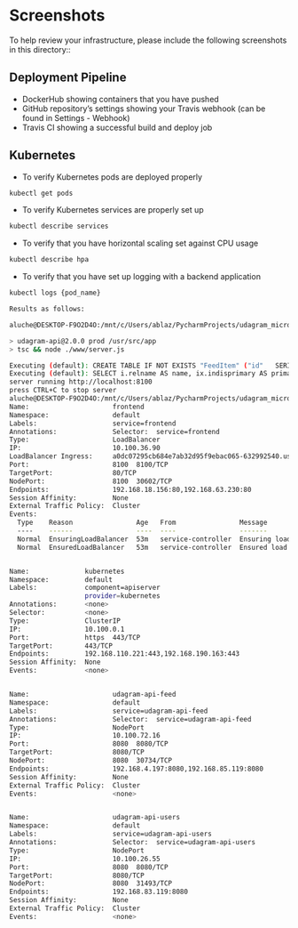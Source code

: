 # Screenshots
To help review your infrastructure, please include the following screenshots in this directory::

## Deployment Pipeline
* DockerHub showing containers that you have pushed
* GitHub repository’s settings showing your Travis webhook (can be found in Settings - Webhook)
* Travis CI showing a successful build and deploy job

## Kubernetes
* To verify Kubernetes pods are deployed properly
```bash
kubectl get pods
```
* To verify Kubernetes services are properly set up
```bash
kubectl describe services
```
* To verify that you have horizontal scaling set against CPU usage
```bash
kubectl describe hpa
```
* To verify that you have set up logging with a backend application
```bash
kubectl logs {pod_name}

Results as follows:

aluche@DESKTOP-F9O2D4O:/mnt/c/Users/ablaz/PycharmProjects/udagram_microservices/k8s$ kubectl logs udagram-api-feed-b9859946-bj7qt

> udagram-api@2.0.0 prod /usr/src/app
> tsc && node ./www/server.js

Executing (default): CREATE TABLE IF NOT EXISTS "FeedItem" ("id"   SERIAL , "caption" VARCHAR(255), "url" VARCHAR(255), "createdAt" TIMESTAMP WITH TIME ZONE, "updatedAt" TIMESTAMP WITH TIME ZONE, PRIMARY KEY ("id"));
Executing (default): SELECT i.relname AS name, ix.indisprimary AS primary, ix.indisunique AS unique, ix.indkey AS indkey, array_agg(a.attnum) as column_indexes, array_agg(a.attname) AS column_names, pg_get_indexdef(ix.indexrelid) AS definition FROM pg_class t, pg_class i, pg_index ix, pg_attribute a WHERE t.oid = ix.indrelid AND i.oid = ix.indexrelid AND a.attrelid = t.oid AND t.relkind = 'r' and t.relname = 'FeedItem' GROUP BY i.relname, ix.indexrelid, ix.indisprimary, ix.indisunique, ix.indkey ORDER BY i.relname;
server running http://localhost:8100
press CTRL+C to stop server
aluche@DESKTOP-F9O2D4O:/mnt/c/Users/ablaz/PycharmProjects/udagram_microservices/k8s$ kubectl describe svc
Name:                     frontend
Namespace:                default
Labels:                   service=frontend
Annotations:              Selector:  service=frontend
Type:                     LoadBalancer
IP:                       10.100.36.90
LoadBalancer Ingress:     a0dc07295cb684e7ab32d95f9ebac065-632992540.us-west-2.elb.amazonaws.com
Port:                     8100  8100/TCP
TargetPort:               80/TCP
NodePort:                 8100  30602/TCP
Endpoints:                192.168.18.156:80,192.168.63.230:80
Session Affinity:         None
External Traffic Policy:  Cluster
Events:
  Type    Reason                Age   From                Message
  ----    ------                ----  ----                -------
  Normal  EnsuringLoadBalancer  53m   service-controller  Ensuring load balancer
  Normal  EnsuredLoadBalancer   53m   service-controller  Ensured load balancer


Name:              kubernetes
Namespace:         default
Labels:            component=apiserver
                   provider=kubernetes
Annotations:       <none>
Selector:          <none>
Type:              ClusterIP
IP:                10.100.0.1
Port:              https  443/TCP
TargetPort:        443/TCP
Endpoints:         192.168.110.221:443,192.168.190.163:443
Session Affinity:  None
Events:            <none>


Name:                     udagram-api-feed
Namespace:                default
Labels:                   service=udagram-api-feed
Annotations:              Selector:  service=udagram-api-feed
Type:                     NodePort
IP:                       10.100.72.16
Port:                     8080  8080/TCP
TargetPort:               8080/TCP
NodePort:                 8080  30734/TCP
Endpoints:                192.168.4.197:8080,192.168.85.119:8080
Session Affinity:         None
External Traffic Policy:  Cluster
Events:                   <none>


Name:                     udagram-api-users
Namespace:                default
Labels:                   service=udagram-api-users
Annotations:              Selector:  service=udagram-api-users
Type:                     NodePort
IP:                       10.100.26.55
Port:                     8080  8080/TCP
TargetPort:               8080/TCP
NodePort:                 8080  31493/TCP
Endpoints:                192.168.83.119:8080
Session Affinity:         None
External Traffic Policy:  Cluster
Events:                   <none>
```
